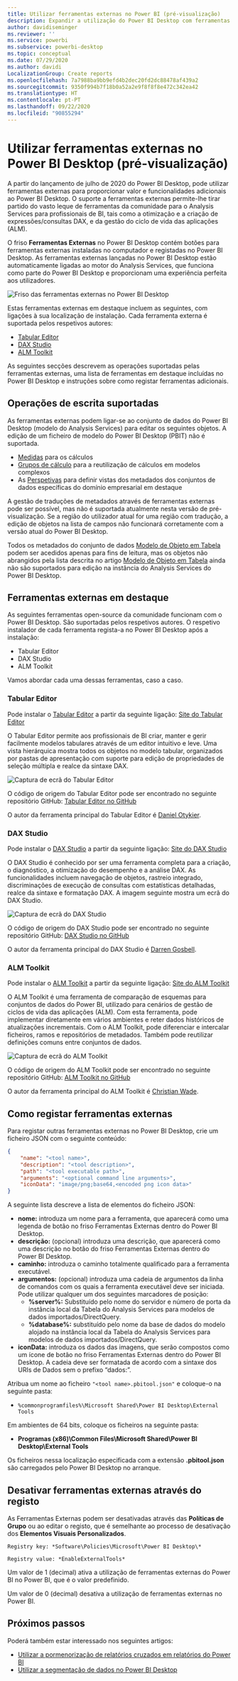 ```yaml
---
title: Utilizar ferramentas externas no Power BI (pré-visualização)
description: Expandir a utilização do Power BI Desktop com ferramentas externas
author: davidiseminger
ms.reviewer: ''
ms.service: powerbi
ms.subservice: powerbi-desktop
ms.topic: conceptual
ms.date: 07/29/2020
ms.author: davidi
LocalizationGroup: Create reports
ms.openlocfilehash: 7a7988ba9bb9efd4b2dec20fd2dc88478af439a2
ms.sourcegitcommit: 9350f994b7f18b0a52a2e9f8f8f8e472c342ea42
ms.translationtype: HT
ms.contentlocale: pt-PT
ms.lasthandoff: 09/22/2020
ms.locfileid: "90855294"
---
```

# <a name="using-external-tools-in-power-bi-desktop-preview"></a>Utilizar ferramentas externas no Power BI Desktop (pré-visualização)

A partir do lançamento de julho de 2020 do Power BI Desktop, pode utilizar ferramentas externas para proporcionar valor e funcionalidades adicionais ao Power BI Desktop. O suporte a ferramentas externas permite-lhe tirar partido do vasto leque de ferramentas da comunidade para o Analysis Services para profissionais de BI, tais como a otimização e a criação de expressões/consultas DAX, e da gestão do ciclo de vida das aplicações (ALM).

O friso **Ferramentas Externas** no Power BI Desktop contém botões para ferramentas externas instaladas no computador e registadas no Power BI Desktop. As ferramentas externas lançadas no Power BI Desktop estão automaticamente ligadas ao motor do Analysis Services, que funciona como parte do Power BI Desktop e proporcionam uma experiência perfeita aos utilizadores.

![Friso das ferramentas externas no Power BI Desktop](media/desktop-external-tools/desktop-external-tools-01.png)

Estas ferramentas externas em destaque incluem as seguintes, com ligações à sua localização de instalação. Cada ferramenta externa é suportada pelos respetivos autores:

* [Tabular Editor](https://tabulareditor.com/)
* [DAX Studio](https://daxstudio.org)
* [ALM Toolkit](http://alm-toolkit.com)


As seguintes secções descrevem as operações suportadas pelas ferramentas externas, uma lista de ferramentas em destaque incluídas no Power BI Desktop e instruções sobre como registar ferramentas adicionais.

## <a name="supported-write-operations"></a>Operações de escrita suportadas

As ferramentas externas podem ligar-se ao conjunto de dados do Power BI Desktop (modelo do Analysis Services) para editar os seguintes objetos. A edição de um ficheiro de modelo do Power BI Desktop (PBIT) não é suportada.

* [Medidas](/analysis-services/tabular-models/measures-ssas-tabular) para os cálculos
* [Grupos de cálculo](/analysis-services/tabular-models/calculation-groups) para a reutilização de cálculos em modelos complexos
* As [Perspetivas](/analysis-services/tabular-models/perspectives-ssas-tabular) para definir vistas dos metadados dos conjuntos de dados específicas do domínio empresarial em destaque

A gestão de traduções de metadados através de ferramentas externas pode ser possível, mas não é suportada atualmente nesta versão de pré-visualização. Se a região do utilizador atual for uma região com tradução, a edição de objetos na lista de campos não funcionará corretamente com a versão atual do Power BI Desktop. 

Todos os metadados do conjunto de dados [Modelo de Objeto em Tabela](/analysis-services/tom/introduction-to-the-tabular-object-model-tom-in-analysis-services-amo) podem ser acedidos apenas para fins de leitura, mas os objetos não abrangidos pela lista descrita no artigo [Modelo de Objeto em Tabela](/analysis-services/tom/introduction-to-the-tabular-object-model-tom-in-analysis-services-amo) ainda não são suportados para edição na instância do Analysis Services do Power BI Desktop.


## <a name="featured-external-tools"></a>Ferramentas externas em destaque

As seguintes ferramentas open-source da comunidade funcionam com o Power BI Desktop. São suportadas pelos respetivos autores. O respetivo instalador de cada ferramenta regista-a no Power BI Desktop após a instalação:

* Tabular Editor
* DAX Studio
* ALM Toolkit

Vamos abordar cada uma dessas ferramentas, caso a caso.

### <a name="tabular-editor"></a>Tabular Editor

Pode instalar o [Tabular Editor](https://tabulareditor.com/) a partir da seguinte ligação: [Site do Tabular Editor](https://tabulareditor.com/)

O Tabular Editor permite aos profissionais de BI criar, manter e gerir facilmente modelos tabulares através de um editor intuitivo e leve. Uma vista hierárquica mostra todos os objetos no modelo tabular, organizados por pastas de apresentação com suporte para edição de propriedades de seleção múltipla e realce da sintaxe DAX.

![Captura de ecrã do Tabular Editor](media/desktop-external-tools/desktop-external-tools-02.png)

O código de origem do Tabular Editor pode ser encontrado no seguinte repositório GitHub: [Tabular Editor no GitHub](https://github.com/otykier/TabularEditor)

O autor da ferramenta principal do Tabular Editor é [Daniel Otykier](https://www.linkedin.com/in/daniel-otykier-2231876).


### <a name="dax-studio"></a>DAX Studio

Pode instalar o [DAX Studio](https://daxstudio.org) a partir da seguinte ligação: [Site do DAX Studio](https://daxstudio.org)

O DAX Studio é conhecido por ser uma ferramenta completa para a criação, o diagnóstico, a otimização do desempenho e a análise DAX. As funcionalidades incluem navegação de objetos, rastreio integrado, discriminações de execução de consultas com estatísticas detalhadas, realce da sintaxe e formatação DAX. A imagem seguinte mostra um ecrã do DAX Studio. 

![Captura de ecrã do DAX Studio](media/desktop-external-tools/desktop-external-tools-03.png)

O código de origem do DAX Studio pode ser encontrado no seguinte repositório GitHub: [DAX Studio no GitHub](https://github.com/DaxStudio/DaxStudio)

O autor da ferramenta principal do DAX Studio é [Darren Gosbell](https://www.linkedin.com/in/darrengosbell).

### <a name="alm-toolkit"></a>ALM Toolkit

Pode instalar o [ALM Toolkit](http://alm-toolkit.com) a partir da seguinte ligação: [Site do ALM Toolkit](http://alm-toolkit.com)

O ALM Toolkit é uma ferramenta de comparação de esquemas para conjuntos de dados do Power BI, utilizado para cenários de gestão de ciclos de vida das aplicações (ALM). Com esta ferramenta, pode implementar diretamente em vários ambientes e reter dados históricos de atualizações incrementais. Com o ALM Toolkit, pode diferenciar e intercalar ficheiros, ramos e repositórios de metadados. Também pode reutilizar definições comuns entre conjuntos de dados.

![Captura de ecrã do ALM Toolkit](media/desktop-external-tools/desktop-external-tools-04.png)

O código de origem do ALM Toolkit pode ser encontrado no seguinte repositório GitHub: [ALM Toolkit no GitHub](https://github.com/microsoft/analysis-services)

O autor da ferramenta principal do ALM Toolkit é [Christian Wade](https://www.linkedin.com/in/christianwade1).


## <a name="how-to-register-external-tools"></a>Como registar ferramentas externas

Para registar outras ferramentas externas no Power BI Desktop, crie um ficheiro JSON com o seguinte conteúdo:

```json
{
    "name": "<tool name>",
    "description": "<tool description>",
    "path": "<tool executable path>",
    "arguments": "<optional command line arguments>",
    "iconData": "image/png;base64,<encoded png icon data>"
}
```

A seguinte lista descreve a lista de elementos do ficheiro JSON:
 
* **nome:** introduza um nome para a ferramenta, que aparecerá como uma legenda de botão no friso Ferramentas Externas dentro do Power BI Desktop.
* **descrição:** (opcional) introduza uma descrição, que aparecerá como uma descrição no botão do friso Ferramentas Externas dentro do Power BI Desktop.
* **caminho:** introduza o caminho totalmente qualificado para a ferramenta executável.
* **argumentos:** (opcional) introduza uma cadeia de argumentos da linha de comandos com os quais a ferramenta executável deve ser iniciada. Pode utilizar qualquer um dos seguintes marcadores de posição:
    * **%server%:** Substituído pelo nome do servidor e número de porta da instância local da Tabela do Analysis Services para modelos de dados importados/DirectQuery.
    * **%database%:** substituído pelo nome da base de dados do modelo alojado na instância local da Tabela do Analysis Services para modelos de dados importados/DirectQuery.
* **iconData:** introduza os dados das imagens, que serão compostos como um ícone de botão no friso Ferramentas Externas dentro do Power BI Desktop. A cadeia deve ser formatada de acordo com a sintaxe dos URIs de Dados sem o prefixo “dados:”.
 
Atribua um nome ao ficheiro `"<tool name>.pbitool.json"` e coloque-o na seguinte pasta:

* `%commonprogramfiles%\Microsoft Shared\Power BI Desktop\External Tools`

Em ambientes de 64 bits, coloque os ficheiros na seguinte pasta:

* **Programas (x86)\Common Files\Microsoft Shared\Power BI Desktop\External Tools**

Os ficheiros nessa localização especificada com a extensão **.pbitool.json** são carregados pelo Power BI Desktop no arranque.

## <a name="disabling-external-tools-using-the-registry"></a>Desativar ferramentas externas através do registo

As Ferramentas Externas podem ser desativadas através das **Políticas de Grupo** ou ao editar o registo, que é semelhante ao processo de desativação dos  **Elementos Visuais Personalizados**.

    Registry key: *Software\Policies\Microsoft\Power BI Desktop\*

    Registry value: *EnableExternalTools*

Um valor de 1 (decimal) ativa a utilização de ferramentas externas do Power BI no Power BI, que é o valor predefinido.

Um valor de 0 (decimal) desativa a utilização de ferramentas externas no Power BI.


## <a name="next-steps"></a>Próximos passos

Poderá também estar interessado nos seguintes artigos:

* [Utilizar a pormenorização de relatórios cruzados em relatórios do Power BI](desktop-cross-report-drill-through.md)
* [Utilizar a segmentação de dados no Power BI Desktop](../visuals/power-bi-visualization-slicers.md)